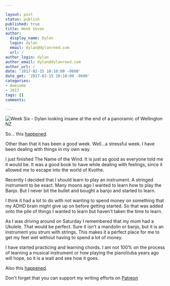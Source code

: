 ```yaml
---

layout: post
status: publish
published: true
title: Week Seven
author:
  display_name: Dylan
  login: dylan
  email: dylan@dylanreed.com
  url: /
author_login: dylan
author_email: dylan@dylanreed.com
author_url: /
date: '2017-02-15 10:10:00 -0600'
date_gmt: '2017-02-15 10:10:00 -0600'
categories:
- Awesome
- 2017
tags: []
comments:

---
```

![Week Six - Dylan looking insane at the end of a panoramic of Wellington NZ](https://raw.githubusercontent.com/dylanreed/dylanreed.com/gh-pages/Images/Weekly-Blog-Post-Seven.jpg)

So... this [happened](https://medium.com/@dylanreed/the-time-i-pooped-blood-599c9cbe0432#.9ms2m3u3z).

Other than that it has been a good week. Well...a stressful week. I have been dealing with things in my own way. 

I just finished The Name of the Wind. It is just as good as everyone told me it would be. It was a good book to have while dealing with feelings, since it allowed me to escape into the world of Kvothe. 

Recently I decided that I should learn to play an instrument. A stringed instrument to be exact. Many moons ago I wanted to learn how to play the Banjo. But I never bit the bullet and bought a banjo and started to learn. 

I think it had a lot to do with not wanting to spend money on something that my ADHD brain might give up on before getting started. So that was added onto the pile of things I wanted to learn but haven't taken the time to learn. 

As I was driving around on Saturday I remembered that my mom had a Ukulele. That would be perfect. Sure it isn't a mandolin or banjo, but it is an instrument you strum with strings. This makes it a perfect place for me to get my feet wet without having to spend a lot of money. 

I have started practicing and learning chords. I am not 100% on the process of learning a musical instrument or how playing the piano\tuba years ago will hope, so it is a wait and see how it goes. 

Also this [happened](https://twitter.com/i/moments/829833295240232960).


Don't forget that you can support my writing efforts on [Patreon](https://www.patreon.com/dylanreed)
